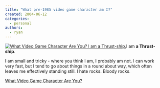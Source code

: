 ```yaml
---
title: "What pre-1985 video game character am I?"
created: 2004-06-12
categories:
  - personal
authors:
  - ryan
---
```


[![What Video Game Character Are You? I am a Thrust-ship.](/images/3.png)](http://quiz.ravenblack.net/videogame.pl)I am **a Thrust-ship**.

I am small and tricky - where you think I am, I probably am not. I can work very fast, but I tend to go about things in a round about way, which often leaves me effectively standing still. I hate rocks. Bloody rocks.

[What Video Game Character Are You?](http://quiz.ravenblack.net/videogame.pl)

